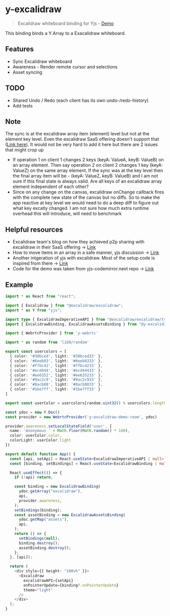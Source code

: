 # y-excalidraw

> Excalidraw whiteboard binding for Yjs - [Demo](https://y-excalidraw.rahulbadenkal.com/)

This binding binds a Y.Array to a Exacalidraw whiteboard.

## Features
- Sync Excalidraw whiteboard
- Awareness - Render remote cursor and selections
- Asset syncing

## TODO
- Shared Undo / Redo (each client has its own undo-/redo-history)
- Add tests

## Note
The sync is at the excalidraw array item (element) level but not at the element key level. Even the excalidraw SaaS offering doesn't support that ([Link here](https://blog.excalidraw.com/building-excalidraw-p2p-collaboration-feature/)). It would not be very hard to add it here but there are 2 issues that might crop up
- If operation 1 on client 1 changes 2 keys (keyA: ValueA, keyB: ValueB) on an array element. Then say operation 2 on client 2 changes 1 key (keyA: ValueZ) on the same array element. If the sync was at the key level then the final array item will be - (keyA: ValueZ, keyB: ValueB) and I am not sure if this final state is always valid. Are all keys of an excalidraw array element independent of each other? 
- Since on any change on the canvas, excalidraw onChange callback fires with the complete new state of the canvas but no diffs. So to make the app reactive at key level we would need to do a deep diff to figure out what key excatly changed. I am not sure how much extra runtime overhead this will introduce, will need to benchmark

## Helpful resources
- Excalidraw team's blog on how they achieved p2p sharing with excalidraw in their SaaS offering -> [Link](https://blog.excalidraw.com/building-excalidraw-p2p-collaboration-feature/)
- How to move items in an array in a safe manner, yjs discussion -> [Link](https://discuss.yjs.dev/t/moving-elements-in-lists/92/15?u=rahulbadenkal)
- Another intgeration of yjs with excalidraw. Most of the setup code is inspired from there -> [Link](https://github.com/satoren/y-phoenix-channel)
- Code for the demo was taken from yjs-codemirror.next repo -> [Link](https://github.com/yjs/y-codemirror.next)

## Example
```typescript
import * as React from "react";

import { Excalidraw } from "@excalidraw/excalidraw";
import * as Y from "yjs";

import type { ExcalidrawImperativeAPI } from "@excalidraw/excalidraw/types/types";
import { ExcalidrawBinding, ExcalidrawAssetsBinding } from "@y-excalidraw/y-excalidraw"

import { WebrtcProvider } from 'y-webrtc'

import * as random from 'lib0/random'

export const usercolors = [
  { color: '#30bced', light: '#30bced33' },
  { color: '#6eeb83', light: '#6eeb8333' },
  { color: '#ffbc42', light: '#ffbc4233' },
  { color: '#ecd444', light: '#ecd44433' },
  { color: '#ee6352', light: '#ee635233' },
  { color: '#9ac2c9', light: '#9ac2c933' },
  { color: '#8acb88', light: '#8acb8833' },
  { color: '#1be7ff', light: '#1be7ff33' }
]

export const userColor = usercolors[random.uint32() % usercolors.length]

const ydoc = new Y.Doc()
const provider = new WebrtcProvider('y-excalidraw-demo-room', ydoc)

provider.awareness.setLocalStateField('user', {
  name: 'Anonymous ' + Math.floor(Math.random() * 100),
  color: userColor.color,
  colorLight: userColor.light
})

export default function App() {
  const [api, setApi] = React.useState<ExcalidrawImperativeAPI | null>(null);
  const [binding, setBindings] = React.useState<ExcalidrawBinding | null>(null);

  React.useEffect(() => {
    if (!api) return;

    const binding = new ExcalidrawBinding(
      ydoc.getArray("excalidraw"),
      api,
      provider.awareness,
    );
    setBindings(binding);
    const assetBinding = new ExcalidrawAssetsBinding(
      ydoc.getMap("assets"),
      api,
    );
    return () => {
      setBindings(null);
      binding.destroy();
      assetBinding.destroy();
    };
  }, [api]);

  return (
    <div style={{ height: "100vh" }}>
      <Excalidraw
        excalidrawAPI={setApi}
        onPointerUpdate={binding?.onPointerUpdate}
        theme="light"
      />
    </div>
  );
}
```